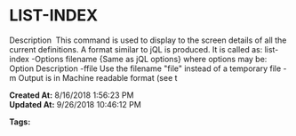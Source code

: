 # LIST-INDEX

Description  This command is used to display to the screen details of all the current definitions. A format similar to jQL is produced. It is called as: list-index -Options filename {Same as jQL options} where options may be:  Option Description -ffile Use the filename "file" instead of a temporary file -m Output is in Machine readable format (see t  

**Created At:** 8/16/2018 1:56:23 PM  
**Updated At:** 9/26/2018 10:46:12 PM  

**Tags:**
<badge text='file indexing' vertical='middle' />
